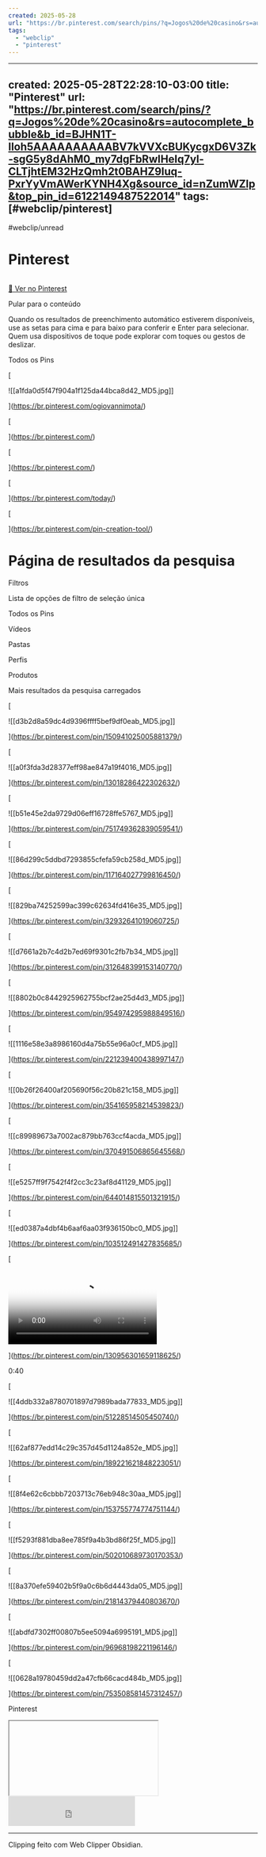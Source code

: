 ```yaml
---
created: 2025-05-28
url: "https://br.pinterest.com/search/pins/?q=Jogos%20de%20casino&rs=autocomplete_bubble&b_id=BJHN1T-lIoh5AAAAAAAAAABV7kVVXcBUKycgxD6V3Zk-sgG5y8dAhM0_my7dgFbRwIHeIq7yl-CLTjhtEM32HzQmh2t0BAHZ9Iuq-PxrYyVmAWerKYNH4Xg&source_id=nZumWZlp&top_pin_id=6122149487522014"
tags:
  - "webclip"
  - "pinterest"
---
```

---
created: 2025-05-28T22:28:10-03:00
title: "Pinterest"
url: "https://br.pinterest.com/search/pins/?q=Jogos%20de%20casino&rs=autocomplete_bubble&b_id=BJHN1T-lIoh5AAAAAAAAAABV7kVVXcBUKycgxD6V3Zk-sgG5y8dAhM0_my7dgFbRwIHeIq7yl-CLTjhtEM32HzQmh2t0BAHZ9Iuq-PxrYyVmAWerKYNH4Xg&source_id=nZumWZlp&top_pin_id=6122149487522014"
tags: [#webclip/pinterest]
---

#webclip/unread

# Pinterest

![]()

[🔗 Ver no Pinterest](https://br.pinterest.com/search/pins/?q=Jogos%20de%20casino&rs=autocomplete_bubble&b_id=BJHN1T-lIoh5AAAAAAAAAABV7kVVXcBUKycgxD6V3Zk-sgG5y8dAhM0_my7dgFbRwIHeIq7yl-CLTjhtEM32HzQmh2t0BAHZ9Iuq-PxrYyVmAWerKYNH4Xg&source_id=nZumWZlp&top_pin_id=6122149487522014)

Pular para o conteúdo

Quando os resultados de preenchimento automático estiverem disponíveis, use as setas para cima e para baixo para conferir e Enter para selecionar. Quem usa dispositivos de toque pode explorar com toques ou gestos de deslizar.

Todos os Pins

[

![[a1fda0d5f47f904a1f125da44bca8d42_MD5.jpg]]

](https://br.pinterest.com/ogiovannimota/)

[

](https://br.pinterest.com/)

[

](https://br.pinterest.com/)

[

](https://br.pinterest.com/today/)

[

](https://br.pinterest.com/pin-creation-tool/)

# Página de resultados da pesquisa

Filtros

Lista de opções de filtro de seleção única

Todos os Pins

Vídeos

Pastas

Perfis

Produtos

Mais resultados da pesquisa carregados

[

![[d3b2d8a59dc4d9396ffff5bef9df0eab_MD5.jpg]]

](https://br.pinterest.com/pin/150941025005881379/)

[

![[a0f3fda3d28377eff98ae847a19f4016_MD5.jpg]]

](https://br.pinterest.com/pin/13018286422302632/)

[

![[b51e45e2da9729d06eff16728ffe5767_MD5.jpg]]

](https://br.pinterest.com/pin/751749362839059541/)

[

![[86d299c5ddbd7293855cfefa59cb258d_MD5.jpg]]

](https://br.pinterest.com/pin/117164027799816450/)

[

![[829ba74252599ac399c62634fd416e35_MD5.jpg]]

](https://br.pinterest.com/pin/32932641019060725/)

[

![[d7661a2b7c4d2b7ed69f9301c2fb7b34_MD5.jpg]]

](https://br.pinterest.com/pin/312648399153140770/)

[

![[8802b0c8442925962755bcf2ae25d4d3_MD5.jpg]]

](https://br.pinterest.com/pin/954974295988849516/)

[

![[1116e58e3a8986160d4a75b55e96a0cf_MD5.jpg]]

](https://br.pinterest.com/pin/221239400438997147/)

[

![[0b26f26400af205690f56c20b821c158_MD5.jpg]]

](https://br.pinterest.com/pin/354165958214539823/)

[

![[c89989673a7002ac879bb763ccf4acda_MD5.jpg]]

](https://br.pinterest.com/pin/370491506865645568/)

[

![[e5257ff9f7542f4f2cc3c23af8d41129_MD5.jpg]]

](https://br.pinterest.com/pin/644014815501321915/)

[

![[ed0387a4dbf4b6aaf6aa03f936150bc0_MD5.jpg]]

](https://br.pinterest.com/pin/103512491427835685/)

[

<video class="hwa kVc MIw L4E" poster="https://i.pinimg.com/236x/c5/5e/41/c55e41e2a6294c95801c98e7bb07efc9.jpg" preload="auto" src="blob:https://br.pinterest.com/a8961d3d-6db2-4657-a60b-392ac3b71ad3"><track kind="captions"></video>

](https://br.pinterest.com/pin/130956301659118625/)

0:40

[

![[4ddb332a8780701897d7989bada77833_MD5.jpg]]

](https://br.pinterest.com/pin/51228514505450740/)

[

![[62af877edd14c29c357d45d1124a852e_MD5.jpg]]

](https://br.pinterest.com/pin/189221621848223051/)

[

![[8f4e62c6cbbb7203713c76eb948c30aa_MD5.jpg]]

](https://br.pinterest.com/pin/153755774774751144/)

[

![[f5293f881dba8ee785f9a4b3bd86f25f_MD5.jpg]]

](https://br.pinterest.com/pin/502010689730170353/)

[

![[8a370efe59402b5f9a0c6b6d4443da05_MD5.jpg]]

](https://br.pinterest.com/pin/21814379440803670/)

[

![[abdfd7302ff00807b5ee5094a6995191_MD5.jpg]]

](https://br.pinterest.com/pin/96968198221196146/)

[

![[0628a19780459dd2a47cfb66cacd484b_MD5.jpg]]

](https://br.pinterest.com/pin/753508581457312457/)

Pinterest

<iframe srcdoc="&lt;!DOCTYPE html&gt;&lt;html&gt;&lt;head&gt;&lt;/head&gt;&lt;body&gt;&lt;div class=&quot;frame-root&quot;&gt;&lt;/div&gt;&lt;/body&gt;&lt;/html&gt;"></iframe>

<iframe title="reCAPTCHA" width="256" height="60" role="presentation" name="a-4sq3dhxfku29" frameborder="0" scrolling="no" sandbox="allow-forms allow-popups allow-same-origin allow-scripts allow-top-navigation allow-modals allow-popups-to-escape-sandbox allow-storage-access-by-user-activation" src="https://www.recaptcha.net/recaptcha/enterprise/anchor?ar=1&amp;k=6Ldx7ZkUAAAAAF3SZ05DRL2Kdh911tCa3qFP0-0r&amp;co=aHR0cHM6Ly9ici5waW50ZXJlc3QuY29tOjQ0Mw..&amp;hl=pt-BR&amp;v=GUGrl5YkSwqiWrzO3ShIKDlu&amp;size=invisible&amp;cb=13il5kr8pzll"></iframe>

---
Clipping feito com Web Clipper Obsidian.
